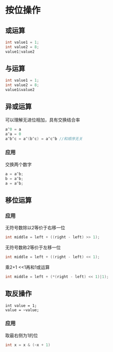 # 按位操作
## 或运算
```c++
int value1 = 1;
int value2 = 8;
value1|value2
```

## 与运算
```c++
int value1 = 1;
int value2 = 8;
value1&value2
```

## 异或运算
可以理解无进位相加，具有交换结合率
```c++
a^0 = a
a^a = 0
a^b^c = a^(b^c) = a^c^b //和顺序无关
```
### 应用
交换两个数字
```c++
a = a^b;
b = a^b;
a = a^b;
```

## 移位运算

### 应用
无符号数除以2等价于右移一位
```c++
int middle = left + ((right - left) >> 1);
```

无符号数称2等价于左移一位
```c++
int middle = left + ((right - left) << 1);
```

乘2+1 <<1再和1或运算
```c++
int middle = left + (*(right - left) << 1)|1);
```

## 取反操作
```
int value = 1;
value = ~value;
```

### 应用
取最右侧为1的位
```c++
int x = x & (~x + 1)
```